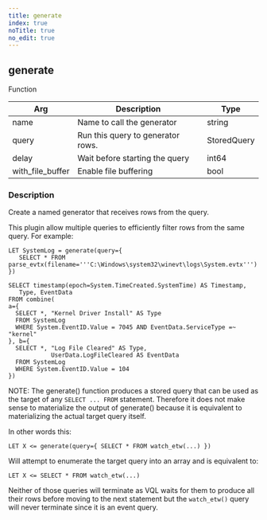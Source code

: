 ```yaml
---
title: generate
index: true
noTitle: true
no_edit: true
---
```




<div class="vql_item"></div>


## generate
<span class='vql_type pull-right page-header'>Function</span>



<div class="vqlargs"></div>

Arg | Description | Type
----|-------------|-----
name|Name to call the generator|string
query|Run this query to generator rows.|StoredQuery
delay|Wait before starting the query|int64
with_file_buffer|Enable file buffering|bool

### Description

Create a named generator that receives rows from the query.

This plugin allow multiple queries to efficiently filter rows from
the same query. For example:

```vql
LET SystemLog = generate(query={
   SELECT * FROM parse_evtx(filename='''C:\Windows\system32\winevt\logs\System.evtx''')
})

SELECT timestamp(epoch=System.TimeCreated.SystemTime) AS Timestamp,
   Type, EventData
FROM combine(
a={
  SELECT *, "Kernel Driver Install" AS Type
  FROM SystemLog
  WHERE System.EventID.Value = 7045 AND EventData.ServiceType =~ "kernel"
}, b={
  SELECT *, "Log File Cleared" AS Type,
            UserData.LogFileCleared AS EventData
  FROM SystemLog
  WHERE System.EventID.Value = 104
})
```

NOTE: The generate() function produces a stored query that can be
used as the target of any `SELECT ... FROM` statement. Therefore
it does not make sense to materialize the output of generate()
because it is equivalent to materializing the actual target query
itself.

In other words this:

```
LET X <= generate(query={ SELECT * FROM watch_etw(...) })
```

Will attempt to enumerate the target query into an array and is
equivalent to:

```
LET X <= SELECT * FROM watch_etw(...)
```

Neither of those queries will terminate as VQL waits for them to
produce all their rows before moving to the next statement but the
`watch_etw()` query will never terminate since it is an event
query.


